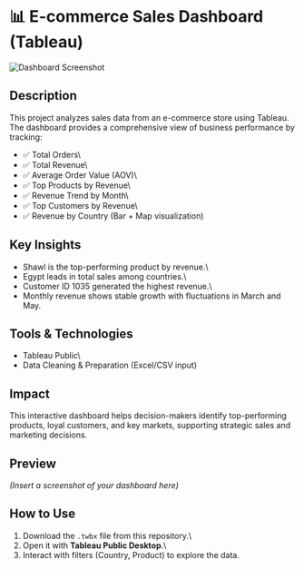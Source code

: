# 📊 E-commerce Sales Dashboard (Tableau)
![Dashboard Screenshot](Screenshot)
## Description

This project analyzes sales data from an e-commerce store using
Tableau.\
The dashboard provides a comprehensive view of business performance by
tracking:

-   ✅ Total Orders\
-   ✅ Total Revenue\
-   ✅ Average Order Value (AOV)\
-   ✅ Top Products by Revenue\
-   ✅ Revenue Trend by Month\
-   ✅ Top Customers by Revenue\
-   ✅ Revenue by Country (Bar + Map visualization)

## Key Insights

-   Shawl is the top-performing product by revenue.\
-   Egypt leads in total sales among countries.\
-   Customer ID 1035 generated the highest revenue.\
-   Monthly revenue shows stable growth with fluctuations in March and
    May.

## Tools & Technologies

-   Tableau Public\
-   Data Cleaning & Preparation (Excel/CSV input)

## Impact

This interactive dashboard helps decision-makers identify top-performing
products, loyal customers, and key markets, supporting strategic sales
and marketing decisions.

## Preview

*(Insert a screenshot of your dashboard here)*

## How to Use

1.  Download the `.twbx` file from this repository.\
2.  Open it with **Tableau Public Desktop**.\
3.  Interact with filters (Country, Product) to explore the data.
